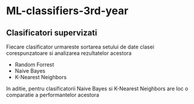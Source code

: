 # ML-classifiers-3rd-year
## Clasificatori supervizati
Fiecare clasificator urmareste sortarea setului de date clasei corespunzatoare si analizarea rezultatelor acestora
* Random Forrest
* Naive Bayes
* K-Nearest Neighbors
  
In aditie, pentru clasificatorii Naive Bayes si K-Nearest Neighbors are loc o comparatie a performantelor acestora
